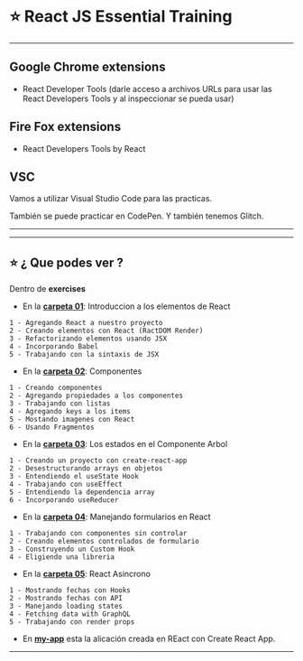 # :star: React JS Essential Training

---

## Google Chrome extensions

- React Developer Tools (darle acceso a archivos URLs para usar las React Developers Tools y al inspeccionar se pueda usar)

## Fire Fox extensions

- React Developers Tools by React

## VSC

Vamos a utilizar Visual Studio Code para las practicas.

También se puede practicar en CodePen. Y también tenemos Glitch.

---
---

## :star: ¿ Que podes ver ?

Dentro de **exercises**

- En la [**carpeta 01**](https://github.com/eugenia1984/react-varios-cursos/tree/main/react_js_essential_training/exercises/01): Introduccion a los elementos de React
```
1 - Agregando React a nuestro proyecto
2 - Creando elementos con React (RactDOM Render)
3 - Refactorizando elementos usando JSX
4 - Incorporando Babel
5 - Trabajando con la sintaxis de JSX
```

- En la [**carpeta 02**](https://github.com/eugenia1984/react-varios-cursos/tree/main/react_js_essential_training/exercises/02): Componentes 
```
1 - Creando componentes
2 - Agregando propiedades a los componentes
3 - Trabajando con listas
4 - Agregando keys a los items
5 - Mostando imagenes con React
6 - Usando Fragmentos
```


- En la [**carpeta 03**](https://github.com/eugenia1984/react-varios-cursos/tree/main/react_js_essential_training/exercises/03): Los estados en el Componente Arbol
```
1 - Creando un proyecto con create-react-app
2 - Desestructurando arrays en objetos
3 - Entendiendo el useState Hook
4 - Trabajando con useEffect
5 - Entendiendo la dependencia array
6 - Incorporando useReducer
```

- En la [**carpeta 04**](https://github.com/eugenia1984/react-varios-cursos/tree/main/react_js_essential_training/exercises/04): Manejando formularios en React
```
1 - Trabajando con componentes sin controlar
2 - Creando elementos controlados de formulario
3 - Construyendo un Custom Hook
4 - Eligiendo una libreria
```

- En la [**carpeta 05**](https://github.com/eugenia1984/react-varios-cursos/tree/main/react_js_essential_training/exercises/05): React Asincrono
```
1 - Mostrando fechas con Hooks
2 - Mostrando fechas con API
3 - Manejando loading states
4 - Fetching data with GraphQL
5 - Trabajando con render props
```

- En [**my-app**](https://github.com/eugenia1984/react-varios-cursos/tree/main/react_js_essential_training/exercises/my-app) esta la alicación creada en REact con Create React App.

---
